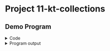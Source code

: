 # Project 11-kt-collections

## Demo Program
<details>
  <summary>Code</summary>
  
  Code from [Main.kt](src/main/kotlin/Main.kt)
  
  ![image](https://github.com/user-attachments/assets/ab8ea890-8efb-485c-825b-967e0117a4b2)

</details>

<details>
  <summary>Program output</summary>
  
  ![image](https://github.com/user-attachments/assets/162d3208-d970-45ee-bb08-3bfb441bf272)
  
</details>

